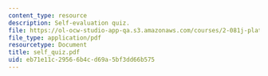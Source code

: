 ```yaml
---
content_type: resource
description: Self-evaluation quiz.
file: https://ol-ocw-studio-app-qa.s3.amazonaws.com/courses/2-081j-plates-and-shells-spring-2007/eb71e11c29566b4cd69a5bf3dd66b575_self_quiz.pdf
file_type: application/pdf
resourcetype: Document
title: self_quiz.pdf
uid: eb71e11c-2956-6b4c-d69a-5bf3dd66b575
---
```

